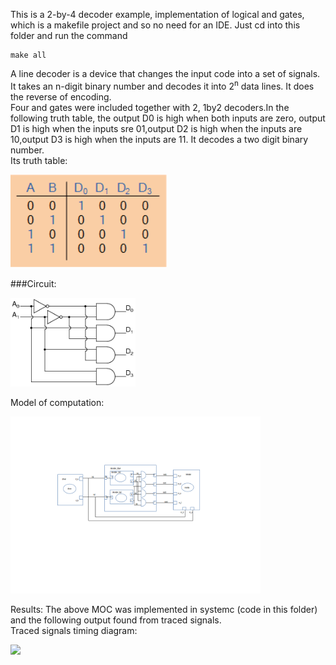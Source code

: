 This is a 2-by-4 decoder example, implementation of logical and gates, which is a makefile project and so no need for an IDE. 
Just cd into this folder and run the command 

    make all


A line decoder is a device that changes the input code into a set of signals.<br>
It takes an n-digit binary number and decodes it into 2<sup>n</sup> data lines.
It does the reverse of encoding. <br>
Four and gates were included together with 2, 1by2 decoders.In the following truth table, the output D0 is high when both inputs are zero,  output D1 is high when the inputs sre 01,output D2 is high when the inputs are 10,output D3 is high when the inputs are 11. It decodes a two digit binary number. <br>
Its truth table: 
<p align="left">
  <img src="images/truthtable.png" width="250"/>
</p>

###Circuit:
<p align="left">
  <img src="images/circuit.png" width="200"/>
</p>

Model of computation:
<p align="left">
  <img src="images/Moc.png" width="400"/>
</p>
Results:
The above MOC was implemented in systemc (code in this folder) and the following output found from traced signals.<br>
Traced signals timing diagram:
<p align="left">
  <img src="images/timing_diagram.vcd" width="1000"/>
<p>

